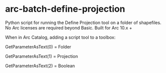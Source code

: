 # arc-batch-define-projection
Python script for running the Define Projection tool on a folder of shapefiles.
No Arc licenses are required beyond Basic.
Built for Arc 10.x +

When in Arc Catalog, adding a script tool to a toolbox:


GetParameterAsText(0) = Folder

GetParameterAsText(1) = Projection

GetParameterAsText(2) = Boolean
